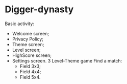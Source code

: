# Digger-dynasty

Basic activity:
- Welcome screen;
- Privacy Policy;
- Theme screen;
- Level screen;
- HighScore screen;
- Settings screen.
3 Level-Theme game Find a match:
  - Field 3x3;
  - Field 4x4;
  - Field 5x4.
